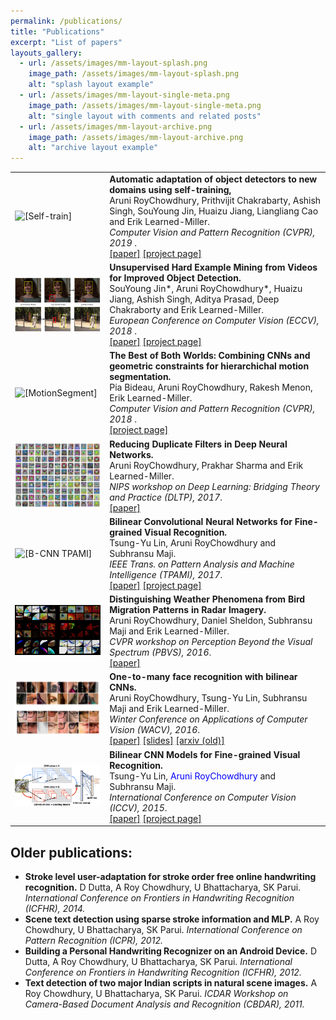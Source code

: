 ```yaml
---
permalink: /publications/
title: "Publications"
excerpt: "List of papers"
layouts_gallery:
  - url: /assets/images/mm-layout-splash.png
    image_path: /assets/images/mm-layout-splash.png
    alt: "splash layout example"
  - url: /assets/images/mm-layout-single-meta.png
    image_path: /assets/images/mm-layout-single-meta.png
    alt: "single layout with comments and related posts"
  - url: /assets/images/mm-layout-archive.png
    image_path: /assets/images/mm-layout-archive.png
    alt: "archive layout example"
---
```


<table border="0">
<colgroup>
<col width="30%" />
<col width="70%" />
</colgroup>
<tbody>
  
<tr>
<td markdown="span"> <img style="display:block;" src="http://vis-www.cs.umass.edu/unsupVideo/docs/intro_self-sup.png" alt="[Self-train]"> </td>
<td markdown="span">
   <b>Automatic adaptation of object detectors to new domains using self-training, </b> <br>
  Aruni RoyChowdhury, Prithvijit Chakrabarty, Ashish Singh, SouYoung Jin, Huaizu Jiang, Liangliang Cao and Erik Learned-Miller.
  <br>
  <em>Computer Vision and Pattern Recognition (CVPR), 2019 </em>. 
  <br>
     <a href="http://vis-www.cs.umass.edu/unsupVideo/docs/self-train_cvpr2019.pdf">[paper]</a>
     <a href="http://vis-www.cs.umass.edu/unsupVideo/">[project page]</a>
  </td>
</tr>


<tr>
<td markdown="span"> <img style="display:block;" src="https://raw.githubusercontent.com/AruniRC/arunirc.github.io/master/assets/hard_ex_preview.png" alt="[HardExample]"> </td>
<td markdown="span">
   <b>Unsupervised Hard Example Mining from Videos for Improved Object Detection.</b> <br>
  SouYoung Jin*, Aruni RoyChowdhury*, Huaizu Jiang, Ashish Singh, Aditya Prasad, Deep Chakraborty and Erik Learned-Miller.
  <br>
  <em>European Conference on Computer Vision (ECCV), 2018 </em>. 
  <br>
     <a href="https://people.cs.umass.edu/~arunirc/downloads/pubs/unsup_video_eccv2018.pdf">[paper]</a>
     <a href="http://vis-www.cs.umass.edu/unsupVideo/">[project page]</a>
  </td>
</tr>

<tr>
<td markdown="span"> <img style="display:block;" src="http://vis-www.cs.umass.edu/motionSegmentation/website_CVPR18/methodOverview.png" alt="[MotionSegment]"> </td>
<td markdown="span">
   <b>The Best of Both Worlds: Combining CNNs and geometric constraints for hierarchichal motion segmentation.</b> <br>
  Pia Bideau, Aruni RoyChowdhury, Rakesh Menon, Erik Learned-Miller.
  <br>
  <em>Computer Vision and Pattern Recognition (CVPR), 2018 </em>. 
  <br>
     <a href="http://vis-www.cs.umass.edu/motionSegmentation/website_CVPR18/index.html">[project page]</a>
  </td>
</tr>

<tr>
<td markdown="span"> <img style="display:block;" src="https://raw.githubusercontent.com/AruniRC/arunirc.github.io/master/assets/Slide1.png" alt="[DuplicateFilters]"> </td>
<td markdown="span">
   <b>Reducing Duplicate Filters in Deep Neural Networks.</b> <br>
  Aruni RoyChowdhury, Prakhar Sharma and Erik Learned-Miller.
  <br>
  <em>NIPS workshop on Deep Learning: Bridging Theory and Practice (DLTP), 2017</em>. 
  <br>
     <a href="http://people.cs.umass.edu/~arunirc/downloads/pubs/redundant_filter_dltp2017.pdf">[paper]</a>
  </td>
</tr>

<tr>
<td markdown="span"> <img style="display:block;" src="http://vis-www.cs.umass.edu/bcnn/docs/teaser-bcnn.png" alt="[B-CNN TPAMI]"> </td>
<td markdown="span">
   <b>Bilinear Convolutional Neural Networks for Fine-grained Visual Recognition.</b> <br>
  Tsung-Yu Lin, Aruni RoyChowdhury and Subhransu Maji.
  <br>
  <em>IEEE Trans. on Pattern Analysis and Machine Intelligence (TPAMI), 2017</em>. 
  <br>
    <a href="https://arxiv.org/pdf/1504.07889.pdf">[paper]</a>
     <a href="http://vis-www.cs.umass.edu/bcnn/">[project page]</a>
  </td>
</tr>

<tr>
<td markdown="span"> <img src="https://raw.githubusercontent.com/AruniRC/arunirc.github.io/master/assets/radar-cnn.png" alt="[Radar]"> </td>
<td markdown="span">
   <b>Distinguishing Weather Phenomena from Bird Migration Patterns in Radar Imagery.</b> <br>
  Aruni RoyChowdhury, Daniel Sheldon, Subhransu Maji and Erik Learned-Miller.
  <br>
  <em>CVPR workshop on Perception Beyond the Visual Spectrum (PBVS), 2016</em>. 
  <br>
    <a href="http://people.cs.umass.edu/~arunirc/downloads/pubs/cnn_radar_pbvs16.pdf">[paper]</a>
  </td>
</tr>

<tr>
<td markdown="span"> <img src="https://raw.githubusercontent.com/AruniRC/arunirc.github.io/master/assets/face-bcnn.png" alt="[Face B-CNN]"> </td>
<td markdown="span">
   <b>One-to-many face recognition with bilinear CNNs.</b> <br>
  Aruni RoyChowdhury, Tsung-Yu Lin, Subhransu Maji and Erik Learned-Miller.
  <br>
  <em>Winter Conference on Applications of Computer Vision (WACV), 2016</em>. 
  <br>
    <a href="http://people.cs.umass.edu/~arunirc/downloads/pubs/bcnn_face_wacv16.pdf">[paper]</a>
    <a href="http://people.cs.umass.edu/~arunirc/downloads/pubs/bcnn_face_wacv16_slides.pdf">[slides]</a>
    <a href="http://arxiv.org/abs/1506.01342">[arxiv (old)]</a>
  </td>
</tr>

<tr>
<td markdown="span"> <img src="https://raw.githubusercontent.com/AruniRC/arunirc.github.io/master/assets/bcnn-architecture.png" alt="[Bilinear CNN]"> </td>
<td markdown="span">
   <b>Bilinear CNN Models for Fine-grained Visual Recognition.</b> <br>
  Tsung-Yu Lin, <font color="blue">Aruni RoyChowdhury</font> and Subhransu Maji.
  <br>
  <em>International Conference on Computer Vision (ICCV), 2015</em>. 
  <br>
  <a href="http://vis-www.cs.umass.edu/bcnn/docs/bcnn_iccv15.pdf">[paper]</a>
  <a href="http://vis-www.cs.umass.edu/bcnn/">[project page]</a>
  </td>
</tr>

  
</tbody>
</table>



## Older publications:

* **Stroke level user-adaptation for stroke order free online handwriting recognition.** D Dutta, A Roy Chowdhury, U Bhattacharya, SK Parui. *International Conference on Frontiers in Handwriting Recognition (ICFHR), 2014.*
* **Scene text detection using sparse stroke information and MLP.** A Roy Chowdhury, U Bhattacharya, SK Parui. *International Conference on Pattern Recognition (ICPR), 2012.*
* **Building a Personal Handwriting Recognizer on an Android Device.** D Dutta, A Roy Chowdhury, U Bhattacharya, SK Parui. *International Conference on Frontiers in Handwriting Recognition (ICFHR), 2012.*
* **Text detection of two major Indian scripts in natural scene images.** A Roy Chowdhury, U Bhattacharya, SK Parui. *ICDAR Workshop on Camera-Based Document Analysis and Recognition (CBDAR), 2011.* 

      

